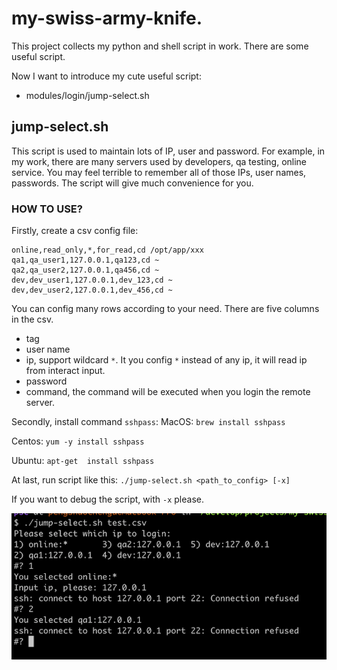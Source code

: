 # my-swiss-army-knife.
This project collects my python and shell script in work. There are some useful script.

Now I want to introduce my cute useful script:
* modules/login/jump-select.sh

## jump-select.sh
This script is used to maintain lots of IP, user and password. For example, in my work,
there are many servers used by developers, qa testing, online service. 
You may feel terrible to remember all of those IPs, user names, passwords.
The script will give much convenience for you.

### HOW TO USE?
Firstly, create a csv config file:
```angular2
online,read_only,*,for_read,cd /opt/app/xxx
qa1,qa_user1,127.0.0.1,qa123,cd ~
qa2,qa_user2,127.0.0.1,qa456,cd ~
dev,dev_user1,127.0.0.1,dev_123,cd ~
dev,dev_user2,127.0.0.1,dev_456,cd ~
``` 
You can config many rows according to your need.
There are five columns in the csv.
* tag
* user name
* ip, support wildcard `*`. It you config `*` instead of any ip, it will read ip from interact input. 
* password
* command, the command will be executed when you login the remote server.

Secondly, install command `sshpass`:
MacOS:
`brew install sshpass`

Centos:
`yum -y install sshpass`

Ubuntu:
`apt-get  install sshpass`

At last, run script like this:
`./jump-select.sh <path_to_config> [-x]`

If you want to debug the script, with `-x` please.

![jump-select-demo](docs/jump-select-demo.png)